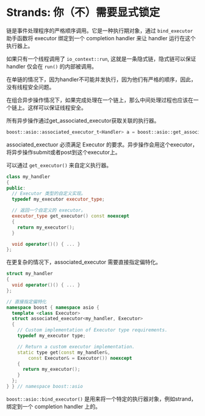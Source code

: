 # Strands: 你（不）需要显式锁定

链是事件处理程序的严格顺序调用。它是一种执行期对象，通过 `bind_executor` 助手函数将 executor 绑定到一个 completion handler 来让 handler 运行在这个执行器上。

如果只有一个线程调用了 `io_context::run`, 这就是一条隐式链，隐式链可以保证 handler 仅会在 `run()` 的内部被调用。

在单链的情况下，因为handler不可能并发执行，因为他们有严格的顺序，因此，没有线程安全问题。

在组合异步操作情况下，如果完成处理在一个链上，那么中间处理过程也应该在一个链上。这样可以保证线程安全。

所有异步操作通过get_associated_executor获取关联的执行器。

```cpp
boost::asio::associated_executor_t<Handler> a = boost::asio::get_associated_executor(h);
```

associated_exectuor 必须满足 Executor 的要求。异步操作会用这个executor，将异步操作submit或者post到这个executor上。

可以通过 `get_executor()` 来自定义执行器。

```cpp
class my_handler
{
public:
  // Executor 类型的自定义实现。
  typedef my_executor executor_type;

  // 返回一个自定义的 executor。
  executor_type get_executor() const noexcept
  {
    return my_executor();
  }

  void operator()() { ... }
};
```

在更复杂的情况下，associated_executor 需要直接指定偏特化。

```cpp
struct my_handler
{
  void operator()() { ... }
};

// 直接指定偏特化
namespace boost { namespace asio {
  template <class Executor>
  struct associated_executor<my_handler, Executor>
  {
    // Custom implementation of Executor type requirements.
    typedef my_executor type;

    // Return a custom executor implementation.
    static type get(const my_handler&,
        const Executor& = Executor()) noexcept
    {
      return my_executor();
    }
  };
} } // namespace boost::asio
```

`boost::asio::bind_executor()` 是用来将一个特定的执行器对象，例如strand，绑定到一个 completion handler 上的。